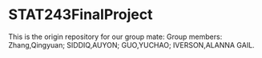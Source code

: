 # STAT243FinalProject
This is the origin repository for our group mate:
Group members:
Zhang,Qingyuan; SIDDIQ,AUYON; GUO,YUCHAO; IVERSON,ALANNA GAIL. 
